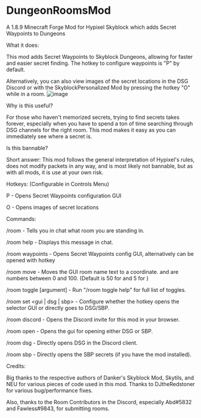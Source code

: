 # DungeonRoomsMod
A 1.8.9 Minecraft Forge Mod for Hypixel Skyblock which adds Secret Waypoints to Dungeons

What it does:

This mod adds Secret Waypoints to Skyblock Dungeons, allowing for faster and easier secret finding. The hotkey to configure waypoints is "P" by default.

Alternatively, you can also view images of the secret locations in the DSG Discord or with the SkyblockPersonalized Mod by pressing the hotkey "O" while in a room. ![image](https://github.com/DarthToast03/DungeonRoomsMod/assets/126115387/4c868ff2-c4f7-464c-a945-d267a1289495)



Why is this useful?

For those who haven't memorized secrets, trying to find secrets takes forever, especially when you have to spend a ton of time searching through DSG channels for the right room. This mod makes it easy as you can immediately see where a secret is.

Is this bannable?

Short answer: This mod follows the general interpretation of Hypixel's rules, does not modify packets in any way, and is most likely not bannable, but as with all mods, it is use at your own risk.


Hotkeys:
(Configurable in Controls Menu)

P - Opens Secret Waypoints configuration GUI

O - Opens images of secret locations

Commands:

/room - Tells you in chat what room you are standing in.

/room help - Displays this message in chat.

/room waypoints - Opens Secret Waypoints config GUI, alternatively can be opened with hotkey

/room move <x> <y> - Moves the GUI room name text to a coordinate. and are numbers between 0 and 100. (Default is 50 for <x> and 5 for <y>)

/room toggle [argument] - Run "/room toggle help" for full list of toggles.

/room set <gui | dsg | sbp> - Configure whether the hotkey opens the selector GUI or directly goes to DSG/SBP.

/room discord - Opens the Discord invite for this mod in your browser.

/room open - Opens the gui for opening either DSG or SBP.

/room dsg - Directly opens DSG in the Discord client.

/room sbp - Directly opens the SBP secrets (if you have the mod installed).

Credits:

Big thanks to the respective authors of Danker's Skyblock Mod, Skytils, and NEU for various pieces of code used in this mod. Thanks to DJtheRedstoner for various bug/performance fixes.

Also, thanks to the Room Contributors in the Discord, especially Abd#5832 and Fawless#9843, for submitting rooms.
